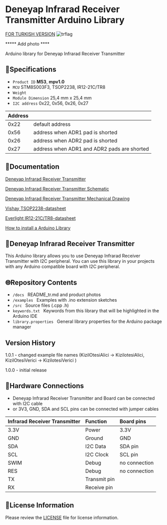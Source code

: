# Deneyap Infrarad Receiver Transmitter Arduino Library
[FOR TURKISH VERSION](docs/README_tr.md) ![trflag](https://github.com/deneyapkart/deneyapkart-arduino-core/blob/master/docs/tr.png)

***** Add photo ****

Arduino library for Deneyap Infrarad Receiver Transmitter

## :mag_right:Specifications 
- `Product ID` **M53**, **mpv1.0**
- `MCU` STM8S003F3, TSOP2238, IR12-21C/TR8
- `Weight` 
- `Module Dimension` 25,4 mm x 25,4 mm
- `I2C address` 0x22, 0x56, 0x26, 0x27

| Address |  | 
| :---      | :---     |
| 0x22 | default address |
| 0x56 | address when ADR1 pad is shorted |
| 0x26 | address when ADR2 pad is shorted |
| 0x27 | address when ADR1 and ADR2 pads are shorted |

## :closed_book:Documentation
[Deneyap Infrarad Receiver Transmitter](https://docs.deneyapkart.org/en/content/contentDetail/deneyap-modul-deneyap-kzlotesi-alc-ve-verici-m53)

[Deneyap Infrarad Receiver Transmitter Schematic](https://cdn.deneyapkart.org/media/upload/userFormUpload/RCUEAfKv1djiBgGqmZ3aGDLyIjuitj8l.pdf)

[Deneyap Infrarad Receiver Transmitter Mechanical Drawing](https://cdn.deneyapkart.org/media/upload/userFormUpload/nkjtUEbPHdyuWbOrYQRJaQrbdgkd5l8Q.pdf)

[Vishay TSOP2238-datasheet](https://www.vishay.com/docs/82459/tsop48.pdf)

[Everlight IR12-21C/TR8-datasheet](https://eu.mouser.com/datasheet/2/143/EVER_S_A0007423485_1-2548612.pdf)

[How to install a Arduino Library](https://docs.arduino.cc/software/ide-v1/tutorials/installing-libraries)

## :pushpin:Deneyap Infrarad Receiver Transmitter
This Arduino library allows you to use Deneyap Infrarad Receiver Transmitter with I2C peripheral. You can use this library in your projects with any Arduino compatible board with I2C peripheral.

## :globe_with_meridians:Repository Contents
- `/docs ` README_tr.md and product photos
- `/examples ` Examples with .ino extension sketches
- `/src ` Source files (.cpp .h)
- `keywords.txt ` Keywords from this library that will be highlighted in the Arduino IDE
- `library.properties ` General library properties for the Arduino package manager

## Version History
1.0.1 - changed example file names (KizilOtesiAlici -> KizilotesiAlici, KizilOtesiVerici -> KizilotesiVerici )

1.0.0 - initial release

## :rocket:Hardware Connections
- Deneyap Infrarad Receiver Transmitter and Board can be connected with I2C cable
- or 3V3, GND, SDA and SCL pins can be connected with jumper cables

|Infrarad Receiver Transmitter| Function | Board pins | 
|:--- |   :---  | :---|
|3.3V | Power   |3.3V |      
|GND  | Ground  | GND | 
|SDA  | I2C Data  | SDA pin |
|SCL  | I2C Clock | SCL pin |
|SWIM | Debug | no connection |
|RES  | Debug | no connection |
|TX| Transmit pin | |
|RX|  Receive pin | |

## :bookmark_tabs:License Information
Please review the [LICENSE](https://github.com/deneyapkart/deneyap-kizilotesi-alici-verici-arduino-library/blob/master/LICENSE) file for license information.
